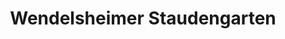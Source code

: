 ---
title: "Wendelsheimer Staudengarten"
url: /rottenburg-am-neckar/wendelsheimer-staudengarten/
shop: Blumen
---